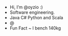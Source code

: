 - Hi, I’m @oyzio :)
- Software engineering.
- Java C# Python and Scala
- @
- Fun Fact ~ I bench 140kg
